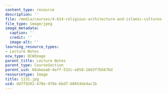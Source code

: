 ```yaml
---
content_type: resource
description: ''
file: /media/courses/4-614-religious-architecture-and-islamic-cultures-fall-2002/dd7f9202470ed70ebbd7b8654de4ac1b_1131.jpg
file_type: image/jpeg
image_metadata:
  caption: ''
  credit: ''
  image-alt: ''
learning_resource_types:
- Lecture Notes
ocw_type: OCWImage
parent_title: Lecture Notes
parent_type: CourseSection
parent_uid: 68abeaab-4eff-532c-e858-18d3ffb567bd
resourcetype: Image
title: 1131.jpg
uid: dd7f9202-470e-d70e-bbd7-b8654de4ac1b
---
```

